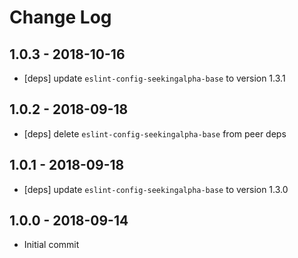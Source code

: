 # Change Log

## 1.0.3 - 2018-10-16
- [deps] update `eslint-config-seekingalpha-base` to version 1.3.1

## 1.0.2 - 2018-09-18 
 - [deps] delete `eslint-config-seekingalpha-base` from peer deps
 
## 1.0.1 - 2018-09-18 
 - [deps] update `eslint-config-seekingalpha-base` to version 1.3.0

## 1.0.0 - 2018-09-14

 - Initial commit